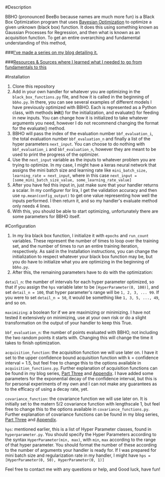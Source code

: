 #Description 

BBHO (pronounced BeeBo because names are much more fun) is a Black Box Optimization program that uses [Bayesian Optimization](https://arxiv.org/pdf/1206.2944.pdf) to optimize a given unknown (black box) function. It does this using something known as Gaussian Processes for Regression, and then what is known as an acquisition function. To get an entire overarching and fundamental understanding of this method, 

###[I've made a series on my blog detailing it.](https://dark-element.com/2016/10/10/bayesian-optimization-of-black-box-functions/)

###[Resources & Sources where I learned what I needed to go from fundamentals to this](https://dark-element.com/2016/10/14/bayesian-optimization-of-black-box-functions-appendix-and-sources-resources/#resources-sources)


#Installation 

1. Clone this repository
2. Add in your own handler for whatever you are optimizing in the `black_box_functions.py` file, and how it is called in the beginning of `bbho.py`. In there, you can see several examples of different models I have previously optimized with BBHO. Each is represented as a Python class, with methods __init__() for the initialization, and evaluate() for feeding in new inputs. You can change how it is initialized to take whatever arguments you need, however I do not recommend changing the format for the evaluate() method. 
3. BBHO will pass the index of the evaluation number `bbf_evaluation_i`, the total evaluation number `bbf_evaluation_n` and finally a list of the hyper parameters `next_input`. You can choose to do nothing with `bbf_evaluation_i` and `bbf_evaluation_n`, however they are meant to be used to print the progress of the optimizer. 
4. Use the `next_input` variable as the inputs to whatever problem you are trying to optimize. In my case, I might have a keras neural network that assigns the mini batch size and learning rate like `mini_batch_size, learning_rate = next_input`, where in this case `next_input = [some_mini_batch_size_value, some_learning_rate_value]`
5. After you have fed this input in, just make sure that your handler returns a scalar. In my configurer for lira, I get the validation accuracy and then use `np.mean(config_output)` to get one value representing how well the inputs performed. I then return it, and so my handler's evaluate method only needs 4 lines.
6. With this, you should be able to start optimizing, unfortunately there are some parameters for BBHO itself.

#Configuration

1. In my lira black box function, I initialize it with `epochs` and `run_count` variables. These represent the number of times to loop over the training set, and the number of times to run an entire training iteration, respectively. As said in the Installation instructions, you can change the initialization to respect whatever your black box function may be, but you do have to initialize what you are optimizing in the beginning of `bbho.py`.
2. After this, the remaining parameters have to do with the optimization:

`detail_n`: the number of intervals for each hyper parameter optimized, so that if you assign the `hps` variable later to be `[HyperParameter(0, 100)]`, and set `detail_n = 100`, that hyper parameter's range will be `1, 2, 3, ... 99`. If you were to set `detail_n = 50`, it would be something like `1, 3, 5, ..., 49`, and so on.

`maximizing`: a boolean for if we are maximizing or minimizing. I have not tested it extensively on minimizing, use at your own risk or do a slight transformation on the output of your handler to keep this True.

`bbf_evaluation_n`: the number of points evaluated with BBHO, not including the two random points it starts with. Changing this will change the time it takes to finish optimization.

`acquisition_function`: the acquisition function we will use later on. I have it set to the upper confidence bound acquisition function with k = confidence interval = 1.5, but feel free to change this to the options available in `acquisition_functions.py`. Further explanation of acquisition functions can be found in my blog series, [Part Three](https://dark-element.com/2016/10/13/bayesian-optimization-of-black-box-functions-part-3/) and [Appendix](https://dark-element.com/2016/10/14/bayesian-optimization-of-black-box-functions-appendix-and-sources-resources/). I have added some parameters for the exponential decay of the confidence interval, but this is for personal experiments of my own and I can not make any guarantees as to the efficacy of using a decay rate, yet.

`covariance_function`: the covariance function we will use later on. It is initially set to the matern 5/2 covariance function with lengthscale 1, but feel free to change this to the options available in `covariance_functions.py`. Further explanation of covariance functions can be found in my blog series, [Part Three](https://dark-element.com/2016/10/13/bayesian-optimization-of-black-box-functions-part-3/) and [Appendix](https://dark-element.com/2016/10/14/bayesian-optimization-of-black-box-functions-appendix-and-sources-resources/).

`hps`: mentioned earlier, this is a list of Hyper Parameter classes, found in `hyperparameter.py`. You should specify the Hyper Parameters according to the syntax `HyperParameter(min, max)`, with `min`, `max` according to the range of that hyper parameter. You should format the number of these according to the number of arguments your handler is ready for. If I was prepared for mini batch size and regularization rate in my handler, I might have `hps = [HyperParameter(0, 50), HyperParameter(0, 1)]` 


Feel free to contact me with any questions or help, and Good luck, have fun!

